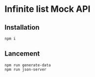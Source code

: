 # Infinite list Mock API

## Installation

```
npm i
```

## Lancement

```
npm run generate-data
npm run json-server
```